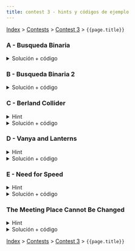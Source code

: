 ```yaml
---
title: contest 3 - hints y códigos de ejemplo
---
```


[Index](../index) > [Contests](../contests) > [Contest 3](../contests#contest-3) > ```{{page.title}}```

### A - Busqueda Binaria
<details> 
  <summary>Solución + código</summary>
  Implementación 101 de búsqueda binaria lower bound, pueden buscar ejemplos de implementación adicional en materiales del curso.
  
  <a href="https://github.com/BenjaminRubio/CompetitiveProgramming/blob/master/Problems/SPOJ/BusquedaBinaria.py">Código de ejemplo Python</a>
  <a href="https://github.com/BenjaminRubio/CompetitiveProgramming/blob/master/Problems/SPOJ/BusquedaBinaria.cpp">Código de ejemplo C++</a>
</details>

### B - Busqueda Binaria 2
<details> 
  <summary>Solución + código</summary>
  Implementación 101 de búsqueda binaria upper bound, pueden buscar ejemplos de implementación adicional en materiales del curso.
  
  <a href="https://github.com/BenjaminRubio/CompetitiveProgramming/blob/master/Problems/SPOJ/BusquedaBinaria2.py">Código de ejemplo Python</a>
  <a href="https://github.com/BenjaminRubio/CompetitiveProgramming/blob/master/Problems/SPOJ/BusquedaBinaria2.cpp">Código de ejemplo C++</a>
</details>

### C - Berland Collider
<details> 
  <summary>Hint</summary>
  Deben hacer búsqueda binaria decimal en el tiempo, para esto deben poder checkear dado un tiempo si es que ha habido un choque hasta ese momento. Piensen en cómo chequear eso.
</details>
<details> 
  <summary>Solución + código</summary>
  Usando el hint, podemos checkear si ha habido un choque en el tiempo t recorriendo el arreglo ordenado de posiciones de izquierda a derecha y calculando las nuevas posiciones usando la fórmula x[i] + v[i] * t, si recordamos al recorrer el arreglo la partícula que se mueve hacia la derecha que ha llegado más lejos y nos encontramos con una partícula que va hacia la izquierda que queda antes que la partícula recordada entonces tuvo que haber habido un choque. Usando este predicado en la búsqueda binaria encuentran el resultado. OJO que en este problema es necesario usar c++ por lo ajustado del tiempo límite.
  
  <a href="https://github.com/BenjaminRubio/CompetitiveProgramming/blob/master/Problems/Codeforces/BerlandCollider.cpp">Código de ejemplo</a>
</details>

### D - Vanya and Lanterns
<details> 
  <summary>Hint</summary>
  Si usamos búsqueda binaria para encontrar el radio pedido, debemos pensar en un predicado que dado un radio nos diga si es suficiente para cubrir el camino o no. Pueden chequear esto linealmente recorriendo las lámparas y marcando recordando la máxima coordenada iluminada hacia la derecha, si en algún punto el radio hacia la izquierda no alcanza la coordenada recordada hasta el paso anterior, entonces no cubre todo el camino. Ojo con que la coordenada recordada empieza siendo 0 y que al final deben chequear que se llegue al largo final del camino.
</details>
<details> 
  <summary>Solución + código</summary>
  Basta implementar búsqueda binaria con el predicado explicado en el hint.
  
  <a href="https://github.com/BenjaminRubio/CompetitiveProgramming/blob/master/Problems/Codeforces/VanyaAndLanterns.py">Código de ejemplo Python</a>
  <a href="https://github.com/BenjaminRubio/CompetitiveProgramming/blob/master/Problems/Codeforces/VanyaAndLanterns.cpp">Código de ejemplo C++</a>
</details>

### E - Need for Speed
<details> 
  <summary>Hint</summary>
  Si usamos búsqueda binaria para encontrar el c pedido, debemos pensar en un predicado que dado un c nos diga si el tiempo que toma es menor o no al tiempo que sabemos que demora el camino. En caso de ser menor necesitamos un c más pequeño y viceversa. Piensen en cómo calculan el tiempo que demoraría el camino dado un c.
</details>
<details> 
  <summary>Solución + código</summary>
  Usando el hint necesitamos poder calcular el tiempo que tomaría el camino dado un valor para c. Para esto basta saber que distancia = velocidad * tiempo, luego podemos obtener el tiempo sumando distancia / velocidad para cada tramo donde la velocidad será (v[i] + c). Usando este valor como dice el hint en una búsqueda binaria encontramos la respuesta.
  
  <a href="https://github.com/BenjaminRubio/CompetitiveProgramming/blob/master/Problems/Kattis/NeedForSpeed.py">Código de ejemplo Python</a>
  <a href="https://github.com/BenjaminRubio/CompetitiveProgramming/blob/master/Problems/Kattis/NeedForSpeed.cpp">Código de ejemplo C++</a>
</details>

### The Meeting Place Cannot Be Changed
<details> 
  <summary>Hint</summary>
  Si usamos búsqueda binaria para poder calcular el menor tiempo necesario para juntarse, debemos generar un predicado que dado un tiempo t nos diga si es posible juntarse o no en ese tiempo. Para esto usen que cada persona i en un tiempo t puede llegar a cualquier punto en un rango (x[i] - v[i] * t, x[i] + v[i] * t).
</details>
<details>
  Usando el hint, podemos verificar si es posible juntarse en un tiempo te viendo si los rangos de cada persona tienen intersección no vacía, para esto basta recordar el máximo límite inferior L de los rangos y el mínimo límite superior R de los rangos, si L <= R entonces si hay intersección. Usando este predicado en una búsqueda binaria se encuentra la respuesta.
  
  <summary>Solución + código</summary>
  <a href="https://github.com/BenjaminRubio/CompetitiveProgramming/blob/master/Problems/Codeforces/TheMeetingPlaceCannotBeChanged.py">Código de ejemplo Python</a>
  <a href="https://github.com/BenjaminRubio/CompetitiveProgramming/blob/master/Problems/Codeforces/TheMeetingPlaceCannotBeChanged.cpp">Código de ejemplo C++</a>
</details>

<!-- <details> 
  <summary>Hint</summary>
</details>
<details> 
  <summary>Solución + código</summary>
  <a href="">Código de ejemplo</a>
</details> -->

[Index](../index) > [Contests](../contests) > [Contest 3](../contests#contest-3) > ```{{page.title}}```
